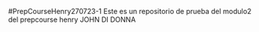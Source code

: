 #PrepCourseHenry270723-1
Este es un repositorio de prueba del modulo2 del prepcourse henry
JOHN DI DONNA
